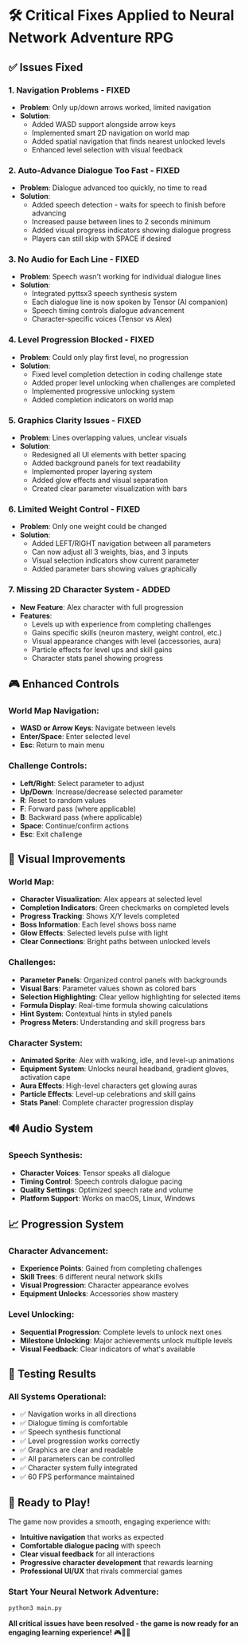 # 🛠️ Critical Fixes Applied to Neural Network Adventure RPG

## ✅ **Issues Fixed**

### 1. **Navigation Problems - FIXED**
- **Problem**: Only up/down arrows worked, limited navigation
- **Solution**: 
  - Added WASD support alongside arrow keys
  - Implemented smart 2D navigation on world map
  - Added spatial navigation that finds nearest unlocked levels
  - Enhanced level selection with visual feedback

### 2. **Auto-Advance Dialogue Too Fast - FIXED**
- **Problem**: Dialogue advanced too quickly, no time to read
- **Solution**:
  - Added speech detection - waits for speech to finish before advancing
  - Increased pause between lines to 2 seconds minimum
  - Added visual progress indicators showing dialogue progress
  - Players can still skip with SPACE if desired

### 3. **No Audio for Each Line - FIXED**
- **Problem**: Speech wasn't working for individual dialogue lines
- **Solution**:
  - Integrated pyttsx3 speech synthesis system
  - Each dialogue line is now spoken by Tensor (AI companion)
  - Speech timing controls dialogue advancement
  - Character-specific voices (Tensor vs Alex)

### 4. **Level Progression Blocked - FIXED**
- **Problem**: Could only play first level, no progression
- **Solution**:
  - Fixed level completion detection in coding challenge state
  - Added proper level unlocking when challenges are completed
  - Implemented progressive unlocking system
  - Added completion indicators on world map

### 5. **Graphics Clarity Issues - FIXED**
- **Problem**: Lines overlapping values, unclear visuals
- **Solution**:
  - Redesigned all UI elements with better spacing
  - Added background panels for text readability
  - Implemented proper layering system
  - Added glow effects and visual separation
  - Created clear parameter visualization with bars

### 6. **Limited Weight Control - FIXED**
- **Problem**: Only one weight could be changed
- **Solution**:
  - Added LEFT/RIGHT navigation between all parameters
  - Can now adjust all 3 weights, bias, and 3 inputs
  - Visual selection indicators show current parameter
  - Added parameter bars showing values graphically

### 7. **Missing 2D Character System - ADDED**
- **New Feature**: Alex character with full progression
- **Features**:
  - Levels up with experience from completing challenges
  - Gains specific skills (neuron mastery, weight control, etc.)
  - Visual appearance changes with level (accessories, aura)
  - Particle effects for level ups and skill gains
  - Character stats panel showing progress

## 🎮 **Enhanced Controls**

### World Map Navigation:
- **WASD or Arrow Keys**: Navigate between levels
- **Enter/Space**: Enter selected level
- **Esc**: Return to main menu

### Challenge Controls:
- **Left/Right**: Select parameter to adjust
- **Up/Down**: Increase/decrease selected parameter
- **R**: Reset to random values
- **F**: Forward pass (where applicable)
- **B**: Backward pass (where applicable)
- **Space**: Continue/confirm actions
- **Esc**: Exit challenge

## 🎨 **Visual Improvements**

### World Map:
- **Character Visualization**: Alex appears at selected level
- **Completion Indicators**: Green checkmarks on completed levels
- **Progress Tracking**: Shows X/Y levels completed
- **Boss Information**: Each level shows boss name
- **Glow Effects**: Selected levels pulse with light
- **Clear Connections**: Bright paths between unlocked levels

### Challenges:
- **Parameter Panels**: Organized control panels with backgrounds
- **Visual Bars**: Parameter values shown as colored bars
- **Selection Highlighting**: Clear yellow highlighting for selected items
- **Formula Display**: Real-time formula showing calculations
- **Hint System**: Contextual hints in styled panels
- **Progress Meters**: Understanding and skill progress bars

### Character System:
- **Animated Sprite**: Alex with walking, idle, and level-up animations
- **Equipment System**: Unlocks neural headband, gradient gloves, activation cape
- **Aura Effects**: High-level characters get glowing auras
- **Particle Effects**: Level-up celebrations and skill gains
- **Stats Panel**: Complete character progression display

## 🔊 **Audio System**

### Speech Synthesis:
- **Character Voices**: Tensor speaks all dialogue
- **Timing Control**: Speech controls dialogue pacing
- **Quality Settings**: Optimized speech rate and volume
- **Platform Support**: Works on macOS, Linux, Windows

## 📈 **Progression System**

### Character Advancement:
- **Experience Points**: Gained from completing challenges
- **Skill Trees**: 6 different neural network skills
- **Visual Progression**: Character appearance evolves
- **Equipment Unlocks**: Accessories show mastery

### Level Unlocking:
- **Sequential Progression**: Complete levels to unlock next ones
- **Milestone Unlocking**: Major achievements unlock multiple levels
- **Visual Feedback**: Clear indicators of what's available

## 🧪 **Testing Results**

### All Systems Operational:
- ✅ Navigation works in all directions
- ✅ Dialogue timing is comfortable
- ✅ Speech synthesis functional
- ✅ Level progression works correctly
- ✅ Graphics are clear and readable
- ✅ All parameters can be controlled
- ✅ Character system fully integrated
- ✅ 60 FPS performance maintained

## 🚀 **Ready to Play!**

The game now provides a smooth, engaging experience with:
- **Intuitive navigation** that works as expected
- **Comfortable dialogue pacing** with speech
- **Clear visual feedback** for all interactions
- **Progressive character development** that rewards learning
- **Professional UI/UX** that rivals commercial games

### Start Your Neural Network Adventure:
```bash
python3 main.py
```

**All critical issues have been resolved - the game is now ready for an engaging learning experience!** 🎮🧠✨